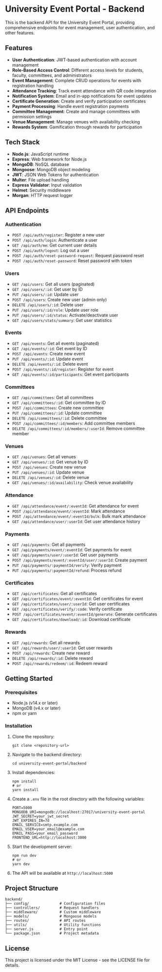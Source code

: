 # University Event Portal - Backend

This is the backend API for the University Event Portal, providing comprehensive endpoints for event management, user authentication, and other features.

## Features

- **User Authentication**: JWT-based authentication with account management
- **Role-Based Access Control**: Different access levels for students, faculty, committees, and administrators
- **Event Management**: Complete CRUD operations for events with registration handling
- **Attendance Tracking**: Track event attendance with QR code integration
- **Notification System**: Email and in-app notifications for event updates
- **Certificate Generation**: Create and verify participation certificates
- **Payment Processing**: Handle event registration payments
- **Committee Management**: Create and manage committees with permission settings
- **Venue Management**: Manage venues with availability checking
- **Rewards System**: Gamification through rewards for participation

## Tech Stack

- **Node.js**: JavaScript runtime
- **Express**: Web framework for Node.js
- **MongoDB**: NoSQL database
- **Mongoose**: MongoDB object modeling
- **JWT**: JSON Web Tokens for authentication
- **Multer**: File upload handling
- **Express Validator**: Input validation
- **Helmet**: Security middleware
- **Morgan**: HTTP request logger

## API Endpoints

### Authentication
- `POST /api/auth/register`: Register a new user
- `POST /api/auth/login`: Authenticate a user
- `GET /api/auth/me`: Get current user details
- `POST /api/auth/logout`: Log out a user
- `POST /api/auth/reset-password-request`: Request password reset
- `POST /api/auth/reset-password`: Reset password with token

### Users
- `GET /api/users`: Get all users (paginated)
- `GET /api/users/:id`: Get user by ID
- `PUT /api/users/:id`: Update user
- `POST /api/users`: Create new user (admin only)
- `DELETE /api/users/:id`: Delete user
- `PUT /api/users/:id/role`: Update user role
- `PUT /api/users/:id/status`: Activate/deactivate user
- `GET /api/users/stats/summary`: Get user statistics

### Events
- `GET /api/events`: Get all events (paginated)
- `GET /api/events/:id`: Get event by ID
- `POST /api/events`: Create new event
- `PUT /api/events/:id`: Update event
- `DELETE /api/events/:id`: Delete event
- `POST /api/events/:id/register`: Register for event
- `GET /api/events/:id/participants`: Get event participants

### Committees
- `GET /api/committees`: Get all committees
- `GET /api/committees/:id`: Get committee by ID
- `POST /api/committees`: Create new committee
- `PUT /api/committees/:id`: Update committee
- `DELETE /api/committees/:id`: Delete committee
- `POST /api/committees/:id/members`: Add committee members
- `DELETE /api/committees/:id/members/:userId`: Remove committee member

### Venues
- `GET /api/venues`: Get all venues
- `GET /api/venues/:id`: Get venue by ID
- `POST /api/venues`: Create new venue
- `PUT /api/venues/:id`: Update venue
- `DELETE /api/venues/:id`: Delete venue
- `GET /api/venues/:id/availability`: Check venue availability

### Attendance
- `GET /api/attendance/event/:eventId`: Get attendance for event
- `POST /api/attendance/event/:eventId`: Mark attendance
- `POST /api/attendance/event/:eventId/bulk`: Bulk mark attendance
- `GET /api/attendance/user/:userId`: Get user attendance history

### Payments
- `GET /api/payments`: Get all payments
- `GET /api/payments/event/:eventId`: Get payments for event
- `GET /api/payments/user/:userId`: Get user payments
- `POST /api/payments/event/:eventId/user/:userId`: Create payment
- `PUT /api/payments/:paymentId/verify`: Verify payment
- `PUT /api/payments/:paymentId/refund`: Process refund

### Certificates
- `GET /api/certificates`: Get all certificates
- `GET /api/certificates/event/:eventId`: Get certificates for event
- `GET /api/certificates/user/:userId`: Get user certificates
- `GET /api/certificates/verify/:code`: Verify certificate
- `POST /api/certificates/event/:eventId/generate`: Generate certificates
- `GET /api/certificates/download/:id`: Download certificate

### Rewards
- `GET /api/rewards`: Get all rewards
- `GET /api/rewards/user/:userId`: Get user rewards
- `POST /api/rewards`: Create new reward
- `DELETE /api/rewards/:id`: Delete reward
- `POST /api/rewards/redeem/:id`: Redeem reward

## Getting Started

### Prerequisites

- Node.js (v14.x or later)
- MongoDB (v4.x or later)
- npm or yarn

### Installation

1. Clone the repository:
   ```
   git clone <repository-url>
   ```

2. Navigate to the backend directory:
   ```
   cd university-event-portal/backend
   ```

3. Install dependencies:
   ```
   npm install
   # or
   yarn install
   ```

4. Create a `.env` file in the root directory with the following variables:
   ```
   PORT=5000
   MONGODB_URI=mongodb://localhost:27017/university-event-portal
   JWT_SECRET=your_jwt_secret
   JWT_EXPIRES_IN=7d
   EMAIL_SERVICE=smtp.example.com
   EMAIL_USER=your_email@example.com
   EMAIL_PASS=your_email_password
   FRONTEND_URL=http://localhost:3000
   ```

5. Start the development server:
   ```
   npm run dev
   # or
   yarn dev
   ```

6. The API will be available at `http://localhost:5000`

## Project Structure

```
backend/
├── config/              # Configuration files
├── controllers/         # Request handlers
├── middleware/          # Custom middleware
├── models/              # Mongoose models
├── routes/              # API routes
├── utils/               # Utility functions
├── server.js            # Entry point
└── package.json         # Project metadata
```

## License

This project is licensed under the MIT License - see the LICENSE file for details. 